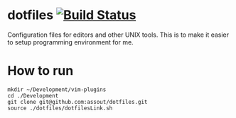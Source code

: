 dotfiles [![Build Status](https://travis-ci.org/assout/dotfiles.svg)](https://travis-ci.org/assout/dotfiles)
========
Configuration files for editors and other UNIX tools. This is to make it easier to setup programming environment for me.


# How to run
 ```
mkdir ~/Development/vim-plugins
cd ./Development
git clone git@github.com:assout/dotfiles.git
source ./dotfiles/dotfilesLink.sh
 ```
